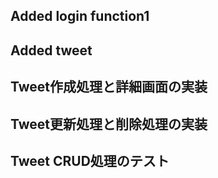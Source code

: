 
## Added login function1

## Added tweet

## Tweet作成処理と詳細画面の実装
## Tweet更新処理と削除処理の実装
## Tweet CRUD処理のテスト
